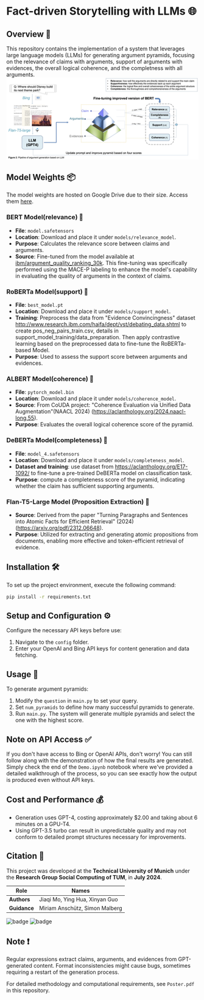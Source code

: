 # Fact-driven Storytelling with LLMs 🌐

## Overview 📖
This repository contains the implementation of a system that leverages large language models (LLMs) for generating argument pyramids, focusing on the relevance of claims with arguments, support of arguments with evidences, the overall logical coherence, and the completness with all arguments.
![Process Overview](./pipeline.png)

## Model Weights 📦 
The model weights are hosted on Google Drive due to their size. Access them [here](https://drive.google.com/drive/folders/1UPbiBLuExIKfrYGkbWyj4pBYlNavgjLO?usp=sharing).

### BERT Model(relevance) 📕
- **File**: `model.safetensors`
- **Location**: Download and place it under `models/relevance_model`.
- **Purpose**: Calculates the relevance score between claims and arguments.
- **Source**: Fine-tuned from the model available at [ibm/argument_quality_ranking_30k](https://huggingface.co/datasets/ibm/argument_quality_ranking_30k). This fine-tuning was specifically performed using the MACE-P labeling to enhance the model's capability in evaluating the quality of arguments in the context of claims.

### RoBERTa Model(support) 📗
- **File**: `best_model.pt`
- **Location**: Download and place it under `models/support_model`.
- **Training**: Preprocess the data from "Evidence Convincingness" dataset http://www.research.ibm.com/haifa/dept/vst/debating_data.shtml to create pos_neg_pairs_train.csv, details in support_model_training/data_preparation. Then apply contrastive learning based on the preprocessed data to fine-tune the RoBERTa-based Model.
- **Purpose**: Used to assess the support score between arguments and evidences.

### ALBERT Model(coherence) 📘
- **File**: `pytorch_model.bin`
- **Location**: Download and place it under `models/coherence_model`.
- **Source**: From CoUDA project: "Coherence Evaluation via Unified Data Augmentation"(NAACL 2024) (https://aclanthology.org/2024.naacl-long.55).
- **Purpose**: Evaluates the overall logical coherence score of the pyramid.

### DeBERTa Model(completeness) 📙
- **File**: `model_4.safetensors`
- **Location**: Download and place it under `models/completeness_model`.
- **Dataset and training**: use dataset from https://aclanthology.org/E17-1092/ to fine-tune a pre-trained DeBERTa model on classification task.
- **Purpose**: compute a completeness score of the pyramid, indicating whether the claim has sufficient supporting arguments.

### Flan-T5-Large Model (Proposition Extraction) 📔
- **Source**: Derived from the paper "Turning Paragraphs and Sentences into Atomic Facts for Efficient Retrieval" (2024) (https://arxiv.org/pdf/2312.06648). 
- **Purpose**: Utilized for extracting and generating atomic propositions from documents, enabling more effective and token-efficient retrieval of evidence.

## Installation 🛠️
To set up the project environment, execute the following command:

```bash
pip install -r requirements.txt
```
## Setup and Configuration ⚙️
Configure the necessary API keys before use:
1. Navigate to the `config` folder.
2. Enter your OpenAI and Bing API keys for content generation and data fetching.

## Usage 🚀
To generate argument pyramids:
1. Modify the `question` in `main.py` to set your query.
2. Set `num_pyramids` to define how many successful pyramids to generate.
3. Run `main.py`. The system will generate multiple pyramids and select the one with the highest score.

## Note on API Access ✅
If you don't have access to Bing or OpenAI APIs, don't worry! You can still follow along with the demonstration of how the final results are generated. Simply check the end of the `Demo.ipynb` notebook where we've provided a detailed walkthrough of the process, so you can see exactly how the output is produced even without API keys.
   
## Cost and Performance 💰
- Generation uses GPT-4, costing approximately $2.00 and taking about 6 minutes on a GPU-T4.
- Using GPT-3.5 turbo can result in unpredictable quality and may not conform to detailed prompt structures necessary for improvements.

## Citation 🌟

This project was developed at the **Technical University of Munich** under the **Research Group Social Computing of TUM**, in **July 2024**.

| Role        | Names                              |
|-------------|------------------------------------|
| **Authors** | Jiaqi Mo, Ying Hua, Xinyan Guo     |
| **Guidance**| Miriam Anschütz, Simon Malberg     |

![badge](https://img.shields.io/badge/University-TUM-blue)
![badge](https://img.shields.io/badge/Year-2024-red)


## Note ❗
Regular expressions extract claims, arguments, and evidences from GPT-generated content. Format inconsistencies might cause bugs, sometimes requiring a restart of the generation process.

For detailed methodology and computational requirements, see `Poster.pdf` in this repository.

